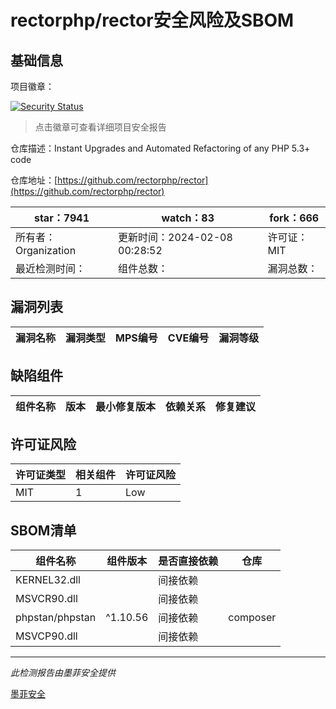 # rectorphp/rector安全风险及SBOM

## 基础信息

项目徽章：

[![Security Status](https://www.murphysec.com/platform3/v31/badge/1755298314105131008.svg)](https://www.murphysec.com/console/report/1692966373700816896/1755298314105131008)

> 点击徽章可查看详细项目安全报告

仓库描述：Instant Upgrades and Automated Refactoring of any PHP 5.3+ code

仓库地址：[https://github.com/rectorphp/rector](https://github.com/rectorphp/rector)

| star：7941 | watch：83 | fork：666 |
| ----------- | -------------- | ------------ |
| 所有者：Organization | 更新时间：2024-02-08 00:28:52 | 许可证：MIT |
| 最近检测时间： | 组件总数： | 漏洞总数： |




## 漏洞列表

| 漏洞名称 | 漏洞类型 | MPS编号 | CVE编号 | 漏洞等级 |
| ------- | ------ | ------- | ------ | ----- |





## 缺陷组件

| 组件名称 | 版本 | 最小修复版本 | 依赖关系 | 修复建议 |
| -------- | ---- | ------------ | -------- | -------- |





## 许可证风险

| 许可证类型 | 相关组件 | 许可证风险 |
| ---------- | -------- | ---------- |
|MIT|1|Low|




## SBOM清单

| 组件名称 | 组件版本 | 是否直接依赖 | 仓库 |
| -------- | -------- | ------------ | ---- |
|KERNEL32.dll||间接依赖||
|MSVCR90.dll||间接依赖||
|phpstan/phpstan|^1.10.56|间接依赖|composer|
|MSVCP90.dll||间接依赖||


------

*此检测报告由墨菲安全提供*

[墨菲安全](www.murphysec.com)